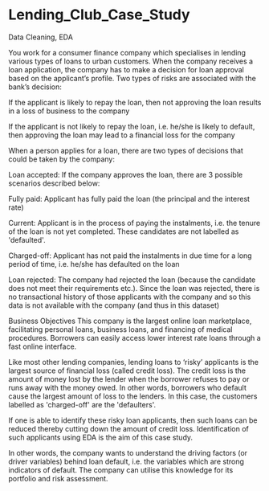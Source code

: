 # Lending_Club_Case_Study
Data Cleaning, EDA


You work for a consumer finance company which specialises in lending various types of loans 
to urban customers. When the company receives a loan application, the company has to make a 
decision for loan approval based on the applicant’s profile. Two types of risks are associated
with the bank’s decision:

If the applicant is likely to repay the loan, then not approving the loan results in a loss 
of business to the company

If the applicant is not likely to repay the loan, i.e. he/she is likely to default, then 
approving the loan may lead to a financial loss for the company


When a person applies for a loan, there are two types of decisions that could be taken by 
the company:

Loan accepted: If the company approves the loan, there are 3 possible scenarios described 
below:

Fully paid: Applicant has fully paid the loan (the principal and the interest rate)

Current: Applicant is in the process of paying the instalments, i.e. the tenure of the loan 
is not yet completed. These candidates are not labelled as 'defaulted'.

Charged-off: Applicant has not paid the instalments in due time for a long period of time, 
i.e. he/she has defaulted on the loan 

Loan rejected: The company had rejected the loan (because the candidate does not meet their 
requirements etc.). Since the loan was rejected, there is no transactional history of those applicants with the company and so this data is not available with the company (and thus in this dataset)
 

Business Objectives
This company is the largest online loan marketplace, facilitating personal loans, business 
loans, and financing of medical procedures. Borrowers can easily access lower interest rate loans through a fast online interface. 

 

Like most other lending companies, lending loans to ‘risky’ applicants is the largest source 
of financial loss (called credit loss). The credit loss is the amount of money lost by the 
lender when the borrower refuses to pay or runs away with the money owed. In other words, 
borrowers who default cause the largest amount of loss to the lenders. In this case, the 
customers labelled as 'charged-off' are the 'defaulters'. 

 

If one is able to identify these risky loan applicants, then such loans can be reduced 
thereby cutting down the amount of credit loss. Identification of such applicants using EDA 
is the aim of this case study.

 

In other words, the company wants to understand the driving factors (or driver variables) 
behind loan default, i.e. the variables which are strong indicators of default.  The company 
can utilise this knowledge for its portfolio and risk assessment. 



 
